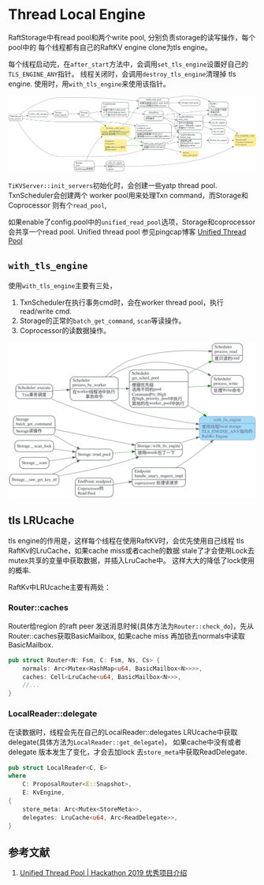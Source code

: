 # Thread Local Engine

<!-- toc -->

RaftStorage中有read pool和两个write pool, 分别负责storage的读写操作，每个pool中的
每个线程都有自己的RaftKV engine clone为tls engine。

每个线程启动完，在`after_start`方法中，会调用`set_tls_engine`设置好自己的`TLS_ENGINE_ANY`指针。
线程关闭时，会调用`destroy_tls_engine`清理掉 tls engine.
使用时，用`with_tls_engine`来使用该指针。

![](./dot/raftkv_tls_engine.svg)


`TiKVServer::init_servers`初始化时，会创建一些yatp thread pool. TxnScheduler会创建两个
worker pool用来处理Txn command，而Storage和Coprocessor 则有个`read_pool`,

如果enable了config.pool中的`unified_read_pool`选项，Storage和coprocessor会共享一个read pool.
Unified thread pool 参见pingcap博客 [Unified Thread Pool](https://pingcap.com/zh/blog/unified-thread-pool)


## `with_tls_engine`

使用`with_tls_engine`主要有三处，

1. TxnScheduler在执行事务cmd时，会在worker thread pool，执行read/write cmd.
2. Storage的正常的`batch_get_command`, `scan`等读操作。
3. Coprocessor的读数据操作。


![](./dot/caller_with_tls_engine.svg)


## tls LRUcache

tls engine的作用是，这样每个线程在使用RaftKV时，会优先使用自己线程 tls RaftKv的LruCache，如果cache miss或者cache的数据
stale了才会使用Lock去mutex共享的变量中获取数据，并插入LruCache中。
这样大大的降低了lock使用的概率.

RaftKv中LRUcache主要有两处：

### Router::caches

Router给region 的raft peer 发送消息时候(具体方法为`Router::check_do`)，先从Router::caches获取BasicMailbox, 如果cache miss
再加锁去normals中读取BasicMailbox.

```rust
pub struct Router<N: Fsm, C: Fsm, Ns, Cs> {
    normals: Arc<Mutex<HashMap<u64, BasicMailbox<N>>>>,
    caches: Cell<LruCache<u64, BasicMailbox<N>>>,
    //...
}
```

### LocalReader::delegate

在读数据时，线程会先在自己的LocalReader::delegates LRUcache中获取delegate(具体方法为`LocalReader::get_delegate`)，
如果cache中没有或者delegate 版本发生了变化，才会去加lock 去`store_meta`中获取ReadDelegate.


```rust
pub struct LocalReader<C, E>
where
    C: ProposalRouter<E::Snapshot>,
    E: KvEngine,
{
    store_meta: Arc<Mutex<StoreMeta>>,
    delegates: LruCache<u64, Arc<ReadDelegate>>,
}
```

## 参考文献
1. [Unified Thread Pool | Hackathon 2019 优秀项目介绍](https://pingcap.com/zh/blog/unified-thread-pool/)
